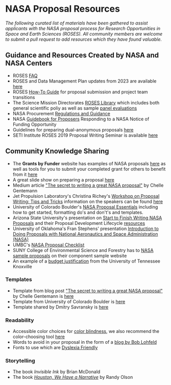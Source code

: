 # NASA Proposal Resources

*The following curated list of materials have been gathered to assist applicants with the NASA proposal process for Research Opportunities in Space and Earth Sciences (ROSES). All community members are welcome to submit a pull request to add resources which they have found valuable.*

## Guidance and Resources Created by NASA and NASA Centers

* ROSES [FAQ](https://science.nasa.gov/researchers/sara/faqs) 
* ROSES and Data Management Plan updates from 2023 are available [here](https://www.earthdata.nasa.gov/news/roses-2023-dmp)
* ROSES [How-To Guide](https://science.nasa.gov/researchers/sara/how-to-guide) for proposal submission and project team transitions
* The Science Mission Directorates [ROSES Library](https://science.nasa.gov/researchers/sara/library-and-useful-links) which includes both general scientific poliy as well as sample [panel evaluations](https://science.nasa.gov/files/science-pink/s3fs-public/atoms/files/ExamplePanelEvaluation_0422.pdf)
* NASA Procurement [Regulations and Guidance](https://www.nasa.gov/offices/procurement/gpc/regulations_and_guidance)
* NASA [Guidebook for Proposers](https://www.nasa.gov/sites/default/files/atoms/files/nasa_guidebook_for_proposers-feb_2022_tagged.pdf) Responding to a NASA Notice of Funding Opportunity
* Guidelines for preparing dual-anonymous proposals [here](https://nspires.nasaprs.com/external/viewrepositorydocument?cmdocumentid=896942&solicitationId={AB776446-03A8-4C24-845D-2E5A2ADA2D5A}&viewSolicitationDocument=1)
* SETI Institute ROSES 2019 Proposal Writing Seminar is available [here](https://www.youtube.com/watch?v=FdnnUpWBlrk)

## Community Knowledge Sharing

* The **Grants by Funder** website has examples of NASA proposals [here](https://www.ogrants.org/grants-02-funders.html#nasa) as well as tools for you to submit your completed grant for others to benefit from it [here](https://www.ogrants.org/add.html)
* A great slide show on preparing a proposal [here](https://www.nasa.gov/sites/default/files/atoms/files/richey_proposal_writing_seminar.pdf)
* Medium article ["The secret to writing a great NASA proposal"](https://medium.com/nasa-butterfly/how-to-write-a-great-nasa-proposal-2c6010faf7ab) by Chelle Gentemann
* Jet Propulsion Laboratory's Christina Richey's [Workshop on Proposal Writing: Tips and Tricks](https://www.nasa.gov/sites/default/files/atoms/files/richey_proposal_writing_seminar.pdf) information on the speakers can be found [here](https://research.howard.edu/sites/research.howard.edu/files/2021-05/NASA%20Proposal%20Writing%20Workshop-%20MUREP%202021.pdf)
* University of Colorado Boulder's [NASA Proposal Essentials](https://www.colorado.edu/ocg/prepare-proposals/proposal-essentials-sponsor/nasa-proposal-essentials) including how to get started, formatting do's and don't's and templates.
* Arizona State University's presentation on [Start to Finish Writing NASA Proposals](https://sese.asu.edu/sites/default/files/williams_writing_nasa_proposals_0.pdf) and their Proposal Development Lifecycle [resources](https://research.arizona.edu/development/proposal-development)
* University of Oklahoma's Fran Stephens' presentation [Introduction to Doing Proposals with National Aeronautics and Space Administration (NASA)](https://higherlogicdownload.s3.amazonaws.com/SRAINTERNATIONAL/47435d22-1632-4f94-ae7e-26ffbad74c98/UploadedImages/2019_PPTs/2019_AM/Intro_to_NASA.pdf)
* UMBC's [NASA Proposal Checklist](https://research.umbc.edu/files/2014/06/NASA-PROPOSAL-CHECKLIST.docx)
* SUNY College of Environmental Science and Forestry has to [NASA sample proposals](https://www.esf.edu/research/Proposalcomponent.htm) on their component sample website
* An example of a [budget justification](https://research.utk.edu/research-administration/wp-content/uploads/sites/4/2021/06/NASA-REDACTED-sample-justification.pdf) from the University of Tennessee Knoxville 

### Templates
* Template from blog post ["The secret to writing a great NASA proposal"](https://medium.com/nasa-butterfly/how-to-write-a-great-nasa-proposal-2c6010faf7ab) by Chelle Gentemann is [here](https://docs.google.com/document/d/1P7CnrmNI-Dbi973vqsEpvrCIXGJtAZkyLzLyG_9LdJ4/edit?usp=sharing)
* Template from University of Colorado Boulder is [here](https://www.colorado.edu/ocg/node/226/attachment)
* Template shared by Dmitry Savransky is [here](https://www.overleaf.com/latex/templates/nasa-roses-proposal-template/vhmwkcvwytgm)

### Readability
* Accessible color choices for [color blindness](https://sashamaps.net/docs/resources/20-colors/), we also recommend the color-choosing tool [here](https://davidmathlogic.com/colorblind/#%23D81B60-%231E88E5-%23FFC107-%23004D40)
* Words to avoid in your proposal in the form of a [blog by Bob Lohfeld](https://www.lohfeldconsulting.com/news-knowledge/100-words-to-avoid-in-proposals/)
* Fonts to use which are [Dyslexia Friendly](https://www.bdadyslexia.org.uk/advice/employers/creating-a-dyslexia-friendly-workplace/dyslexia-friendly-style-guide#:~:text=Readable%20fonts,may%20request%20a%20larger%20font.)

### Storytelling 
* The book *Invisible Ink* by Brian McDonald
* The book [*Houston, We Have a Narrative*](https://press.uchicago.edu/ucp/books/book/chicago/H/bo21174162.html) by Randy Olson
